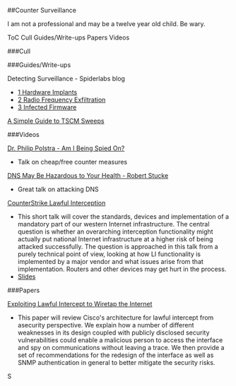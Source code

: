 ##Counter Surveillance

I am not a professional and may be a twelve year old child. Be wary.




ToC
Cull
Guides/Write-ups
Papers
Videos








###Cull




###Guides/Write-ups


Detecting Surveillance - Spiderlabs blog
* [1 Hardware Implants](http://blog.spiderlabs.com/2014/03/detecting-surveillance-state-surveillance-part-1-hardware-impants.html)
* [2 Radio Frequency Exfiltration](http://blog.spiderlabs.com/2014/03/detecting-a-surveillance-state-part-2-radio-frequency-exfiltration.html)
* [3 Infected Firmware](http://blog.spiderlabs.com/2014/04/detecting-a-surveillance-state-part-3-infected-firmware.html)

[A Simple Guide to TSCM Sweeps](http://www.international-intelligence.co.uk/tscm-sweep-guide.html)



###Videos

[Dr. Philip Polstra - Am I Being Spied On?](https://www.youtube.com/watch?v=Bc7WoDXhcjM)
* Talk on cheap/free counter measures

[DNS May Be Hazardous to Your Health - Robert Stucke](https://www.youtube.com/watch?v=ZPbyDSvGasw)
* Great talk on attacking DNS

[CounterStrike Lawful Interception](https://www.youtube.com/watch?v=7HXLaRWk1SM)
* This short talk will cover the standards, devices and implementation of a mandatory part of our western Internet infrastructure. The central question is whether an overarching interception functionality might actually put national Internet infrastructure at a higher risk of being attacked successfully. The question is approached in this talk from a purely technical point of view, looking at how LI functionality is implemented by a major vendor and what issues arise from that implementation. Routers and other devices may get hurt in the process.
* [Slides](http://phenoelit.org/stuff/CSLI.pdf)




###Papers

[Exploiting Lawful Intercept to Wiretap the Internet](https://www.blackhat.com/presentations/bh-dc-10/Cross_Tom/BlackHat-DC-2010-Cross-Attacking-LawfulI-Intercept-wp.pdf)
* This paper will review Cisco's architecture for lawful intercept from asecurity perspective. We explain how a number of different weaknesses in its design coupled with publicly disclosed security vulnerabilities could enable a malicious person to access the interface and spy on communications without leaving a trace. We then provide a set of recommendations for the redesign of the interface as well as SNMP authentication in general to better mitigate the security risks. 

S
























